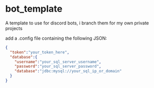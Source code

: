 # bot_template
A template to use for discord bots, i branch them for my own private projects

add a .config file containing the following JSON:


```json
{
  "token":"your_token_here",
  "database":{
    "username":"your_sql_server_username",
    "password":"your_sql_server_password",
    "database":"jdbc:mysql://your_sql_ip_or_domain" 
  }
}
```
